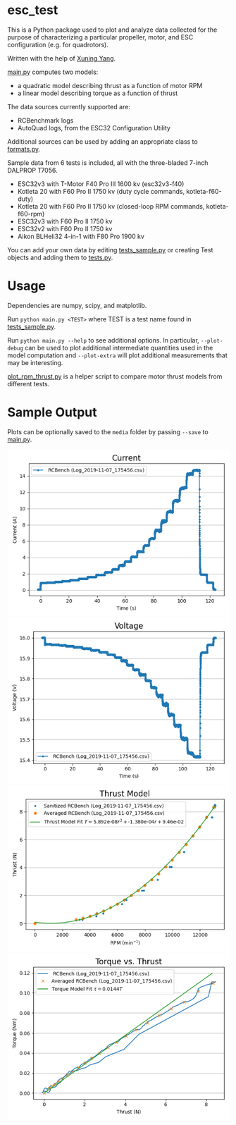 # esc\_test

This is a Python package used to plot and analyze data collected for the purpose of characterizing a particular propeller, motor, and ESC configuration (e.g. for quadrotors).

Written with the help of [Xuning Yang](http://xuningyang.com).

[main.py](main.py) computes two models:

* a quadratic model describing thrust as a function of motor RPM
* a linear model describing torque as a function of thrust

The data sources currently supported are:

* RCBenchmark logs
* AutoQuad logs, from the ESC32 Configuration Utility

Additional sources can be used by adding an appropriate class to [formats.py](formats.py).

Sample data from 6 tests is included, all with the three-bladed 7-inch DALPROP T7056.

* ESC32v3 with T-Motor F40 Pro III 1600 kv (esc32v3-f40)
* Kotleta 20 with F60 Pro II 1750 kv (duty cycle commands, kotleta-f60-duty)
* Kotleta 20 with F60 Pro II 1750 kv (closed-loop RPM commands, kotleta-f60-rpm)
* ESC32v3 with F60 Pro II 1750 kv
* ESC32v2 with F60 Pro II 1750 kv
* Aikon BLHeli32 4-in-1 with F80 Pro 1900 kv

You can add your own data by editing [tests_sample.py](tests_sample.py) or creating Test objects and adding them to [tests.py](tests.py).

# Usage

Dependencies are numpy, scipy, and matplotlib.

Run `python main.py <TEST>` where TEST is a test name found in [tests_sample.py](tests_sample.py).

Run `python main.py --help` to see additional options.
In particular, `--plot-debug` can be used to plot additional intermediate quantities used in the model computation and `--plot-extra` will plot additional measurements that may be interesting.

[plot_rpm_thrust.py](plot_rpm_thrust.py) is a helper script to compare motor thrust models from different tests.

# Sample Output

Plots can be optionally saved to the `media` folder by passing `--save` to [main.py](main.py).

<p align="center">
  <img src="https://github.com/alspitz/esc_test/blob/master/media/kotleta-f60-rpm/kotleta-f60-rpm-Current.png?raw=true" alt="Current from kotleta-f60-rpm"/>
  <img src="https://github.com/alspitz/esc_test/blob/master/media/kotleta-f60-rpm/kotleta-f60-rpm-Voltage.png?raw=true" alt="Voltage from kotleta-f60-rpm"/>
  <img src="https://github.com/alspitz/esc_test/blob/master/media/kotleta-f60-rpm/kotleta-f60-rpm-Thrust_Model.png?raw=true" alt="Thrust model from kotleta-f60-rpm"/>
  <img src="https://github.com/alspitz/esc_test/blob/master/media/kotleta-f60-rpm/kotleta-f60-rpm-Torque_vs._Thrust.png?raw=true" alt="Torque model from kotleta-f60-rpm"/>
</p>
